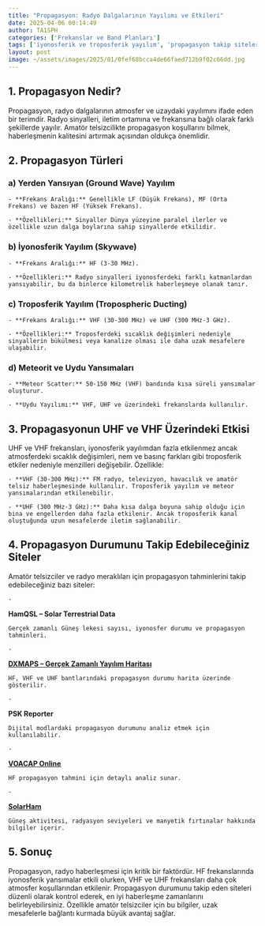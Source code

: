 ```yaml
---
title: "Propagasyon: Radyo Dalgalarının Yayılımı ve Etkileri"
date: 2025-04-06 00:14:49
author: TA1SPH
categories: ['Frekanslar ve Band Planları']
tags: ['iyonosferik ve troposferik yayılım', 'propagasyon takip siteleri', 'propagasyon türleri', 'radyo dalgası yayılımı', 'vhf uhf propagasyon etkisi']
layout: post
image: ~/assets/images/2025/01/0fef68bcca4de66faed712b9f02c66dd.jpg
---
```


## **1. Propagasyon Nedir?**
Propagasyon, radyo dalgalarının atmosfer ve uzaydaki yayılımını ifade eden bir terimdir. Radyo sinyalleri, iletim ortamına ve frekansına bağlı olarak farklı şekillerde yayılır. Amatör telsizcilikte propagasyon koşullarını bilmek, haberleşmenin kalitesini artırmak açısından oldukça önemlidir.

## **2. Propagasyon Türleri**
### **a) Yerden Yansıyan (Ground Wave) Yayılım**

 	- **Frekans Aralığı:** Genellikle LF (Düşük Frekans), MF (Orta Frekans) ve bazen HF (Yüksek Frekans).

 	- **Özellikleri:** Sinyaller Dünya yüzeyine paralel ilerler ve özellikle uzun dalga boylarına sahip sinyallerde etkilidir.

### **b) İyonosferik Yayılım (Skywave)**

 	- **Frekans Aralığı:** HF (3-30 MHz).

 	- **Özellikleri:** Radyo sinyalleri iyonosferdeki farklı katmanlardan yansıyabilir, bu da binlerce kilometrelik haberleşmeye olanak tanır.

### **c) Troposferik Yayılım (Tropospheric Ducting)**

 	- **Frekans Aralığı:** VHF (30-300 MHz) ve UHF (300 MHz-3 GHz).

 	- **Özellikleri:** Troposferdeki sıcaklık değişimleri nedeniyle sinyallerin bükülmesi veya kanalize olması ile daha uzak mesafelere ulaşabilir.

### **d) Meteorit ve Uydu Yansımaları**

 	- **Meteor Scatter:** 50-150 MHz (VHF) bandında kısa süreli yansımalar oluşturur.

 	- **Uydu Yayılımı:** VHF, UHF ve üzerindeki frekanslarda kullanılır.

## **3. Propagasyonun UHF ve VHF Üzerindeki Etkisi**
UHF ve VHF frekansları, iyonosferik yayılımdan fazla etkilenmez ancak atmosferdeki sıcaklık değişimleri, nem ve basınç farkları gibi troposferik etkiler nedeniyle menzilleri değişebilir. Özellikle:

 	- **VHF (30-300 MHz):** FM radyo, televizyon, havacılık ve amatör telsiz haberleşmesinde kullanılır. Troposferik yayılım ve meteor yansımalarından etkilenebilir.

 	- **UHF (300 MHz-3 GHz):** Daha kısa dalga boyuna sahip olduğu için bina ve engellerden daha fazla etkilenir. Ancak troposferik kanal oluştuğunda uzun mesafelerde iletim sağlanabilir.

## **4. Propagasyon Durumunu Takip Edebileceğiniz Siteler**
Amatör telsizciler ve radyo meraklıları için propagasyon tahminlerini takip edebileceğiniz bazı siteler:

 	- 
**HamQSL – Solar Terrestrial Data**

 	Gerçek zamanlı Güneş lekesi sayısı, iyonosfer durumu ve propagasyon tahminleri.

 	- 
**[DXMAPS – Gerçek Zamanlı Yayılım Haritası](https://www.dxmaps.com/)**

 	HF, VHF ve UHF bantlarındaki propagasyon durumu harita üzerinde gösterilir.

 	- 
**PSK Reporter**

 	Dijital modlardaki propagasyon durumunu analiz etmek için kullanılabilir.

 	- 
**[VOACAP Online](https://www.voacap.com/)**

 	HF propagasyon tahmini için detaylı analiz sunar.

 	- 
**[SolarHam](https://www.solarham.net/)**

 	Güneş aktivitesi, radyasyon seviyeleri ve manyetik fırtınalar hakkında bilgiler içerir.

## **5. Sonuç**
Propagasyon, radyo haberleşmesi için kritik bir faktördür. HF frekanslarında iyonosferik yansımalar etkili olurken, VHF ve UHF frekansları daha çok atmosfer koşullarından etkilenir. Propagasyon durumunu takip eden siteleri düzenli olarak kontrol ederek, en iyi haberleşme zamanlarını belirleyebilirsiniz. Özellikle amatör telsizciler için bu bilgiler, uzak mesafelerle bağlantı kurmada büyük avantaj sağlar.